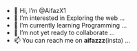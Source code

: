 - 👋 Hi, I’m @AifazX1
- 👀 I’m interested in Exploring the web ...
- 🌱 I’m currently learning Programming  ...
- 💞️ I’m not yet ready to collaborate ...
- 📫 You can reach  me on __aifazzz__(insta) ...

<!---
AifazX1/AifazX1 is a ✨ special ✨ repository because its `README.md` (this file) appears on your GitHub profile.
You can click the Preview link to take a look at your changes.
--->
